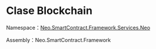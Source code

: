 # Clase Blockchain

Namespace：[Neo.SmartContract.Framework.Services.Neo](../neo.md)

Assembly：Neo.SmartContract.Framework

